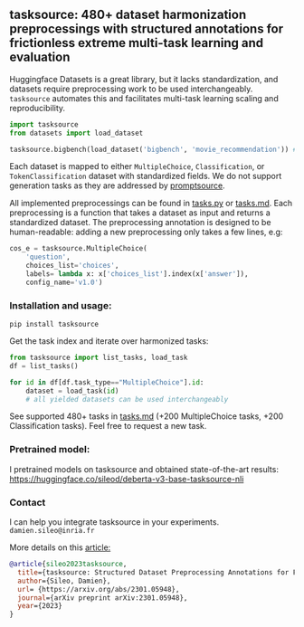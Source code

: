 ## tasksource: 480+ dataset harmonization preprocessings with structured annotations for frictionless extreme multi-task learning and evaluation

Huggingface Datasets is a great library, but it lacks standardization, and datasets require preprocessing work to be used interchangeably.
`tasksource` automates this and facilitates multi-task learning scaling and reproducibility.

```python
import tasksource
from datasets import load_dataset

tasksource.bigbench(load_dataset('bigbench', 'movie_recommendation')) # returns standardized MultipleChoice dataset
```

Each dataset is mapped to either `MultipleChoice`, `Classification`, or `TokenClassification` dataset with standardized fields.
We do not support generation tasks as they are addressed by [promptsource](https://github.com/bigscience-workshop/promptsource).

All implemented preprocessings can be found in [tasks.py](https://github.com/sileod/tasksource/blob/main/src/tasksource/tasks.py) or [tasks.md](https://github.com/sileod/tasksource/blob/main/tasks.md). Each preprocessing is a function that takes a dataset as input and returns a standardized dataset. The preprocessing annotation is designed to be human-readable: adding a new preprocessing only takes a few lines, e.g:

```python
cos_e = tasksource.MultipleChoice(
    'question',
    choices_list='choices',
    labels= lambda x: x['choices_list'].index(x['answer']),
    config_name='v1.0')
```

### Installation and usage:
`pip install tasksource`

Get the task index and iterate over harmonized tasks:
```python
from tasksource import list_tasks, load_task
df = list_tasks()

for id in df[df.task_type=="MultipleChoice"].id:
    dataset = load_task(id)
    # all yielded datasets can be used interchangeably
```

See supported 480+ tasks in [tasks.md](https://github.com/sileod/tasksource/blob/main/tasks.md) (+200 MultipleChoice tasks, +200 Classification tasks). Feel free to request a new task.

### Pretrained model:

I pretrained models on tasksource and obtained state-of-the-art results:
<https://huggingface.co/sileod/deberta-v3-base-tasksource-nli>

 ### Contact
I can help you integrate tasksource in your experiments. `damien.sileo@inria.fr`

More details on this [article:](https://arxiv.org/abs/2301.05948) 
```bib
@article{sileo2023tasksource,
  title={tasksource: Structured Dataset Preprocessing Annotations for Frictionless Extreme Multi-Task Learning and Evaluation},
  author={Sileo, Damien},
  url= {https://arxiv.org/abs/2301.05948},
  journal={arXiv preprint arXiv:2301.05948},
  year={2023}
}
```
                                                                                                                                                                                                                                                                                                                                                                                                                                                                                                                                                                                                                                                                                                                                                                                                                                                     
